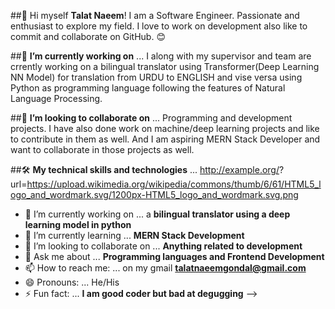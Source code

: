 ##👋 Hi myself **Talat Naeem**!
I am a Software Engineer. Passionate and enthusiast to explore my field. I love to work on development also like to commit and collaborate on GitHub. 😊

##🔭 **I’m currently working on** ...
I along with my supervisor and team are crrently working on a bilingual translator using Transformer(Deep Learning NN Model) for translation from URDU to ENGLISH and vise versa using Python as programming language following the features of Natural Language Processing.

##📌 **I’m looking to collaborate on** ...
Programming and development projects. I have also done work on machine/deep learning projects and like to contribute in them as well. And I am aspiring MERN Stack Developer and want to collaborate in those projects as well.

##🛠️ **My technical skills and technologies** ...
http://example.org/<digest>?url=<https://upload.wikimedia.org/wikipedia/commons/thumb/6/61/HTML5_logo_and_wordmark.svg/1200px-HTML5_logo_and_wordmark.svg.png> 

- 🔭 I’m currently working on ... a **bilingual translator using a deep learning model in python**
- 🌱 I’m currently learning ... **MERN Stack Development**
- 👯 I’m looking to collaborate on ... **Anything related to development**
- 💬 Ask me about ... **Programming languages and Frontend Development**
- 📫 How to reach me: ... on my gmail **talatnaeemgondal@gmail.com**
- 😄 Pronouns: ... He/His
- ⚡ Fun fact: ... **I am good coder but bad at degugging**
-->
